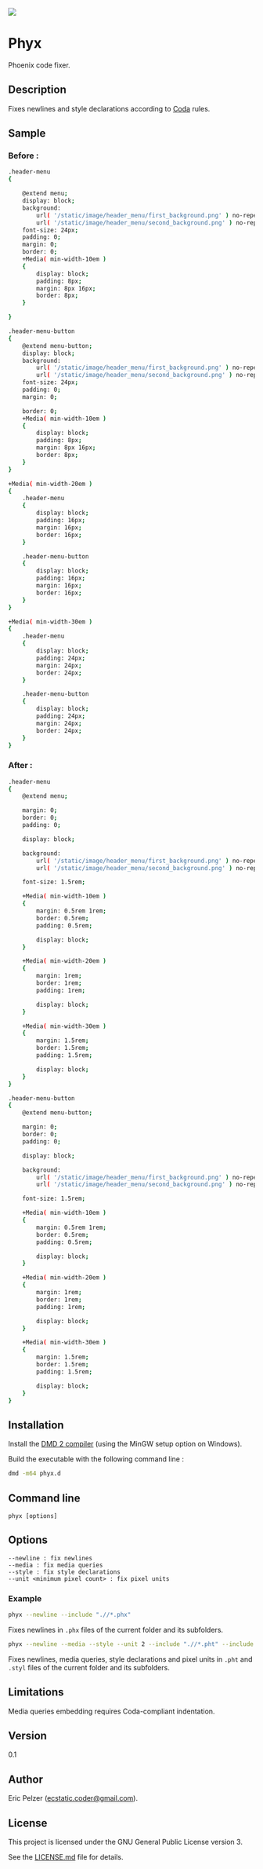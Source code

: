 ![](https://github.com/senselogic/PHYX/blob/master/LOGO/phyx.png)

# Phyx

Phoenix code fixer.

## Description

Fixes newlines and style declarations according to [Coda](https://github.com/senselogic/CODA) rules.

## Sample

### Before :

```bash
.header-menu
{

    @extend menu;
    display: block;
    background:
        url( '/static/image/header_menu/first_background.png' ) no-repeat center center / cover,
        url( '/static/image/header_menu/second_background.png' ) no-repeat center center / cover;
    font-size: 24px;
    padding: 0;
    margin: 0;
    border: 0;
    +Media( min-width-10em )
    {
        display: block;
        padding: 8px;
        margin: 8px 16px;
        border: 8px;
    }

}

.header-menu-button
{
    @extend menu-button;
    display: block;
    background:
        url( '/static/image/header_menu/first_background.png' ) no-repeat center center / cover,
        url( '/static/image/header_menu/second_background.png' ) no-repeat center center / cover;
    font-size: 24px;
    padding: 0;
    margin: 0;

    border: 0;
    +Media( min-width-10em )
    {
        display: block;
        padding: 8px;
        margin: 8px 16px;
        border: 8px;
    }
}

+Media( min-width-20em )
{
    .header-menu
    {
        display: block;
        padding: 16px;
        margin: 16px;
        border: 16px;
    }

    .header-menu-button
    {
        display: block;
        padding: 16px;
        margin: 16px;
        border: 16px;
    }
}

+Media( min-width-30em )
{
    .header-menu
    {
        display: block;
        padding: 24px;
        margin: 24px;
        border: 24px;
    }

    .header-menu-button
    {
        display: block;
        padding: 24px;
        margin: 24px;
        border: 24px;
    }
}
```

### After :

```bash
.header-menu
{
    @extend menu;

    margin: 0;
    border: 0;
    padding: 0;

    display: block;

    background:
        url( '/static/image/header_menu/first_background.png' ) no-repeat center center / cover,
        url( '/static/image/header_menu/second_background.png' ) no-repeat center center / cover;

    font-size: 1.5rem;

    +Media( min-width-10em )
    {
        margin: 0.5rem 1rem;
        border: 0.5rem;
        padding: 0.5rem;

        display: block;
    }

    +Media( min-width-20em )
    {
        margin: 1rem;
        border: 1rem;
        padding: 1rem;

        display: block;
    }

    +Media( min-width-30em )
    {
        margin: 1.5rem;
        border: 1.5rem;
        padding: 1.5rem;

        display: block;
    }
}

.header-menu-button
{
    @extend menu-button;

    margin: 0;
    border: 0;
    padding: 0;

    display: block;

    background:
        url( '/static/image/header_menu/first_background.png' ) no-repeat center center / cover,
        url( '/static/image/header_menu/second_background.png' ) no-repeat center center / cover;

    font-size: 1.5rem;

    +Media( min-width-10em )
    {
        margin: 0.5rem 1rem;
        border: 0.5rem;
        padding: 0.5rem;

        display: block;
    }

    +Media( min-width-20em )
    {
        margin: 1rem;
        border: 1rem;
        padding: 1rem;

        display: block;
    }

    +Media( min-width-30em )
    {
        margin: 1.5rem;
        border: 1.5rem;
        padding: 1.5rem;

        display: block;
    }
}
```

## Installation

Install the [DMD 2 compiler](https://dlang.org/download.html) (using the MinGW setup option on Windows).

Build the executable with the following command line :

```bash
dmd -m64 phyx.d
```

## Command line

```
phyx [options]
```

## Options

```
--newline : fix newlines
--media : fix media queries
--style : fix style declarations
--unit <minimum pixel count> : fix pixel units
```

### Example

```bash
phyx --newline --include ".//*.phx"
```

Fixes newlines in `.phx` files of the current folder and its subfolders.

```bash
phyx --newline --media --style --unit 2 --include ".//*.pht" --include ".//*.styl"
```

Fixes newlines, media queries, style declarations and pixel units in `.pht` and `.styl` files of the current folder and its subfolders.

## Limitations

Media queries embedding requires Coda-compliant indentation.

## Version

0.1

## Author

Eric Pelzer (ecstatic.coder@gmail.com).

## License

This project is licensed under the GNU General Public License version 3.

See the [LICENSE.md](LICENSE.md) file for details.
